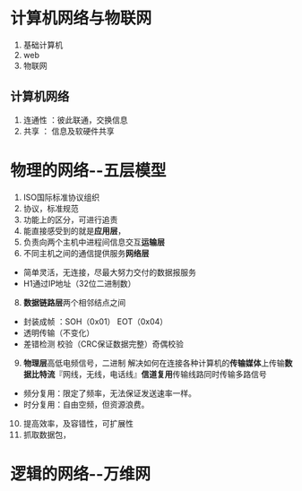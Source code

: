 # 计算机网络与物联网
1. 基础计算机
2. web
3. 物联网
## 计算机网络
1. 连通性  ：彼此联通，交换信息
2. 共享   ：  信息及软硬件共享
# 物理的网络--五层模型
1.   ISO国际标准协议组织
2. 协议，标准规范
3. 功能上的区分，可进行追责
4. 能直接感受到的就是**应用层**，
5. 负责向两个主机中进程间信息交互**运输层**
6. 不同主机之间的通信提供服务**网络层**
+ 简单灵活，无连接，尽最大努力交付的数据报服务
+ H1通过IP地址（32位二进制数）
8. **数据链路层**两个相邻结点之间
+ 封装成帧 ：SOH（0x01）     EOT（0x04）
+ 透明传输（不变化）
+ 差错检测  校验（CRC保证数据完整）奇偶校验
9. **物理层**高低电频信号，二进制
 解决如何在连接各种计算机的**传输媒体**上传输**数据比特流**『网线，无线，电话线』**信道复用**传输线路同时传输多路信号
+ 频分复用：限定了频率，无法保证发送速率一样。
+ 时分复用：自由空频，但资源浪费。
 
 
 

10. 提高效率，及容错性，可扩展性
11. 抓取数据包，
#  逻辑的网络--万维网
<!--stackedit_data:
eyJoaXN0b3J5IjpbMTA4NDc4NDgwNV19
-->